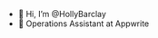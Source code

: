 - 👋 Hi, I’m @HollyBarclay
- 👀 Operations Assistant at Appwrite 
<!---
HollyBarclay/HollyBarclay is a ✨ special ✨ repository because its `README.md` (this file) appears on your GitHub profile.
You can click the Preview link to take a look at your changes.
--->
